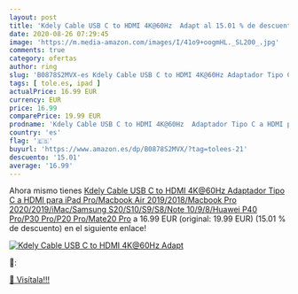 ```yaml
---
layout: post
title: 'Kdely Cable USB C to HDMI 4K@60Hz  Adapt al 15.01 % de descuento'
date: 2020-08-26 07:29:45
image: 'https://m.media-amazon.com/images/I/41o9+oogmHL._SL200_.jpg'
comments: true
category: ofertas
author: ring
slug: 'B0878S2MVX-es Kdely Cable USB C to HDMI 4K@60Hz Adaptador Tipo C a HDMI...'
tags: [ tole.es, ipad ]
actualPrice: 16.99 EUR
currency: EUR
price: 16.99
comparePrice: 19.99 EUR
prodname: 'Kdely Cable USB C to HDMI 4K@60Hz  Adaptador Tipo C a HDMI para iPad Pro/Macbook Air 2019/2018/Macbook Pro 2020/2019/iMac/Samsung S20/S10/S9/S8/Note 10/9/8/Huawei P40 Pro/P30 Pro/P20 Pro/Mate20 Pro'
country: 'es'
flag: '🇪🇸'
buyurl: 'https://www.amazon.es/dp/B0878S2MVX/?tag=tolees-21'
descuento: '15.01'
average: '16.99'
---
```


Ahora mismo tienes [Kdely Cable USB C to HDMI 4K@60Hz  Adaptador Tipo C a HDMI para iPad Pro/Macbook Air 2019/2018/Macbook Pro 2020/2019/iMac/Samsung S20/S10/S9/S8/Note 10/9/8/Huawei P40 Pro/P30 Pro/P20 Pro/Mate20 Pro](https://www.amazon.es/dp/B0878S2MVX/?tag=tolees-21) a 16.99 EUR (original: 19.99 EUR) (15.01 %  de descuento) en el siguiente enlace!

[![Kdely Cable USB C to HDMI 4K@60Hz  Adapt](https://m.media-amazon.com/images/I/41o9+oogmHL._SL200_.jpg)](https://www.amazon.es/dp/B0878S2MVX/?tag=tolees-21)

🔎:


[🛒 Visítala!!!](https://www.amazon.es/dp/B0878S2MVX/?tag=tolees-21)
